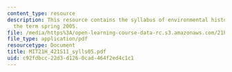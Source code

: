 ```yaml
---
content_type: resource
description: This resource contains the syllabus of environmental history course of
  the term spring 2005.
file: /media/https%3A/open-learning-course-data-rc.s3.amazonaws.com/21h-421-introduction-to-environmental-history-spring-2011/c92fdbcc22d3d1260cad464f2ed4c1c1_MIT21H_421S11_sylls05.pdf
file_type: application/pdf
resourcetype: Document
title: MIT21H_421S11_sylls05.pdf
uid: c92fdbcc-22d3-d126-0cad-464f2ed4c1c1
---
```

